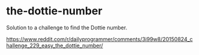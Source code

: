 # the-dottie-number
Solution to a challenge to find the Dottie number.

https://www.reddit.com/r/dailyprogrammer/comments/3i99w8/20150824_challenge_229_easy_the_dottie_number/
